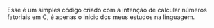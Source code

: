 Esse é um simples código criado com a intenção de calcular números fatoriais em C, é apenas o inicio dos meus estudos na linguagem.